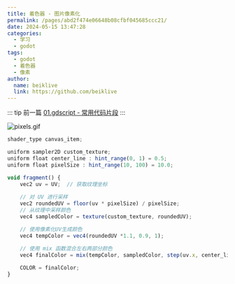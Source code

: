 ```yaml
---
title: 着色器 - 图片像素化
permalink: /pages/abd2f474e06648b08cfbf045685ccc21/
date: 2024-05-15 13:47:28
categories:
  - 学习
  - godot
tags:
  - godot
  - 着色器
  - 像素
author:
  name: beiklive
  link: https://github.com/beiklive
---
```


::: tip 前一篇
[01.gdscript - 常用代码片段](01.gdscript%20-%20常用代码片段.md)
:::


![pixels.gif](https://files-1306865739.cos.ap-beijing.myqcloud.com/202405151348911.gif)



```js
shader_type canvas_item;

uniform sampler2D custom_texture;
uniform float center_line : hint_range(0, 1) = 0.5;
uniform float pixelSize : hint_range(10, 100) = 10.0;

void fragment() {
    vec2 uv = UV;  // 获取纹理坐标
    
    // 对 UV 进行采样
    vec2 roundedUV = floor(uv * pixelSize) / pixelSize;
    // 从纹理中采样颜色
    vec4 sampledColor = texture(custom_texture, roundedUV);

    // 使用像素化UV生成颜色
    vec4 tempColor = vec4(roundedUV *1.1, 0.9, 1);
	
    // 使用 mix 函数混合左右两部分颜色
    vec4 finalColor = mix(tempColor, sampledColor, step(uv.x, center_line));

    COLOR = finalColor;
}


```